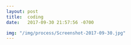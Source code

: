 ```yaml
---
layout: post
title:  coding
date:   2017-09-30 21:57:56 -0700

img: "/img/process/Screenshot-2017-09-30.jpg"
---
```

